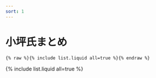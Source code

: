 ```yaml
---
sort: 1
---
```


# 小坪氏まとめ

```
{% raw %}{% include list.liquid all=true %}{% endraw %}
```

{% include list.liquid all=true %}
